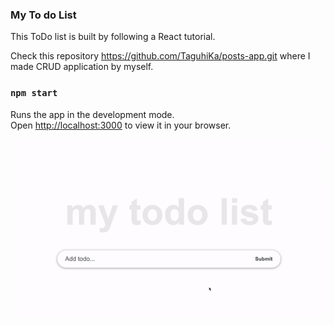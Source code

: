 ### My To do List

This ToDo list is built by following a React tutorial. 

Check  this repository https://github.com/TaguhiKa/posts-app.git where I made CRUD application by myself.

### `npm start`

Runs the app in the development mode.\
Open [http://localhost:3000](http://localhost:3000) to view it in your browser.




![myToDoList](./myToDo.gif?raw=true "myTodo")
